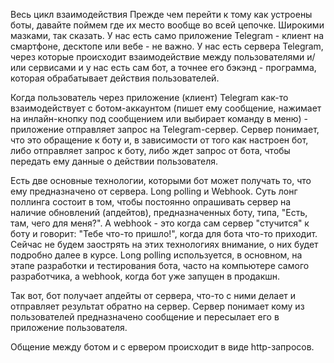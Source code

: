 Весь цикл взаимодействия
Прежде чем перейти к тому как устроены боты, давайте поймем где их место вообще во всей цепочке. Широкими мазками, так сказать. У нас есть само приложение Telegram - клиент на смартфоне, десктопе или вебе - не важно. У нас есть сервера Telegram, через которые происходит взаимодействие между пользователями и/или сервисами и у нас есть сам бот, а точнее его бэкэнд - программа, которая обрабатывает действия пользователей.


Когда пользователь через приложение (клиент) Telegram как-то взаимодействует с ботом-аккаунтом (пишет ему сообщение, нажимает на инлайн-кнопку под сообщением или выбирает команду в меню) - приложение отправляет запрос на Telegram-сервер. Сервер понимает, что это обращение к боту и, в зависимости от того как настроен бот, либо отправляет запрос к боту, либо ждет запрос от бота, чтобы передать ему данные о действии пользователя.

Есть две основные технологии, которыми бот может получать то, что ему предназначено от сервера. Long polling и Webhook. Суть лонг поллинга состоит в том, чтобы постоянно опрашивать сервер на наличие обновлений (апдейтов), предназначенных боту, типа, "Есть, там, чего для меня?". А webhook - это когда сам сервер "стучится" к боту и говорит: "Тебе что-то пришло!", когда для бота что-то приходит. Сейчас не будем заострять на этих технологиях внимание, о них будет подробно далее в курсе. Long polling используется, в основном, на этапе разработки и тестирования бота, часто на компьютере самого разработчика, а webhook, когда бот уже запущен в продакшн.

Так вот, бот получает апдейты от сервера, что-то с ними делает и отправляет результат обратно на сервер. Сервер понимает кому из пользователей предназначено сообщение и пересылает его в приложение пользователя.

Общение между ботом и с ервером происходит в виде http-запросов.